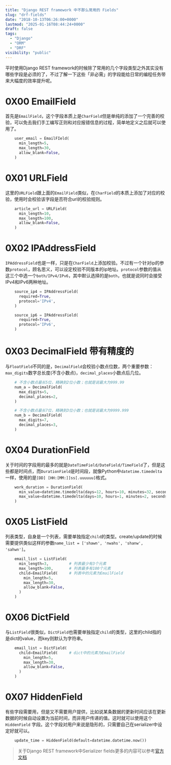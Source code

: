 ```yaml
---
title: "Django REST framework 中不那么常用的 Fields"
slug: "drf-fields"
date: "2018-10-13T06:26:00+0000"
lastmod: "2025-01-16T08:44:24+0000"
draft: false
tags:
  - "Django"
  - "ORM"
  - "DRF"
visibility: "public"
---
```

平时使用Django REST framework的时候除了常用的几个字段类型之外其实没有哪些字段是必须的了，不过了解一下这些「非必需」的字段能给日常的编程任务带来大幅度的效率提升呢。

# 0X00 EmailField

首先是`EmailField`，这个字段本质上是`CharField`但是单纯的添加了一个完善的校验，可以免去我们手工编写正则和对应报错信息的过程，简单地定义之后就可以使用了。

```python
    user_email = EmailFIeld(
      min_length=5,
      max_length=30,
      allow_blank=False,
    )
```

# 0X01 URLField

这里的`URLField`跟上面的`EmailField`类似，在`CharField`的本质上添加了对应的校验，使用时会校验该字段是否符合url的校验规则。

```python
    article_url = URLField(
      min_length=10,
      max_length=100,
      allow_blank=False,
    )
```

# 0X02 IPAddressField

`IPAddressField`也是一样，只是在`CharField`上添加校验。不过有一个针对ip的参数`protocol`，顾名思义，可以设定校验不同版本的ip地址。`protocol`参数的值从这三个中选一个`both/IPv4/IPv6`，其中默认选择的是`both`，也就是说同时会接受IPv4和IPv6两种地址。

```python
    source_ip4 = IPAddressField(
      required=True,
      protocol='IPv4',
    )

    source_ip6 = IPAddressField(
      required=True,
      protocol='IPv6',
    )
```

# 0X03 DecimalField 带有精度的

与`FloatField`不同的是，`DecimalField`会校验小数点位数，两个重要参数：`max_digits`数字总长度(不含小数点)，`decimal_places`小数点后几位。

```python
    # 不含小数点最长5位，精确到2位小数；也就是说最大为999.99
    num_a = DecimalField(
      max_digits=5,
      decimal_places=2,
    )

    # 不含小数点最长7位，精确到3位小数；也就是说最大为9999.999
    num_b = DecimalField(
      max_digits=7,
      decimal_places=3,
    )
```

# 0X04 DurationField

关于时间的字段用的最多的就是`DateTimeField/DateField/TimeField`了，但是这些都是时间点，而`DurationField`是时间段，就像Python中`datetime.timedelta`一样，使用的是`[DD] [HH:[MM:]]ss[.uuuuuu]`格式。

```python
    work_duration = DurationField(
      min_value=datetime.timedelta(days=12, hours=10, minutes=32, seconds=4, microseconds=3),
      max_value=datetime.timedelta(days=10, hours=1, minutes=2, seconds=4, microseconds=3),
    )
```

# 0X05 ListField

列表类型，自身是一个列表，需要单独指定`child`的类型。create/update的时候需要提供类似这样的参数`name_list = ['shawn', 'nwahs', 'shanw', 'sahwn']`。

```python
    email_list = ListField(
      min_length=3,         # 列表最少有3个元素
      max_length=100,       # 列表最多有100个元素
      child=EmailField(     # 列表中的元素为EmailField
        min_length=5,
        max_length=30,
        allow_blank=False,
      )
    )
```

# 0X06 DictField

与`ListField`很类似，`DictField`也需要单独指定`child`的类型，这里的child指的是dict的value，而key则默认为字符串。

```python
    email_list = DictField(
      child=EmailField(     # dict中的元素为EmailField
        min_length=5,
        max_length=30,
        allow_blank=False,
      )
    )
```

# 0X07 HiddenField

有些字段需要用，但是又不需要用户提供，比如说某条数据的更新时间应该在更新数据的时候自动设置为当前时间，而非用户传递的值。这时就可以使用这个`HiddenField`
字段。这个字段对用户来说是隐形的，只需要自己在serializer中设定好就可以。

```python
    update_time = HiddenField(default=datetime.datetime.now())
```

> 关于Django REST framework中Serializer fields更多的内容可以参考[官方文档](<https://www.django-rest-framework.org/api-guide/fields/#serializer-fields>)
